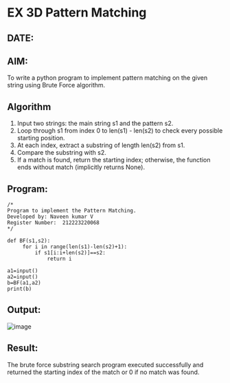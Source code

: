 # EX 3D Pattern Matching
## DATE:
## AIM:
To write a python program to implement pattern matching on the given string using Brute Force algorithm.



## Algorithm
1. Input two strings: the main string s1 and the pattern s2.
2. Loop through s1 from index 0 to len(s1) - len(s2) to check every possible starting position.
3. At each index, extract a substring of length len(s2) from s1.
4. Compare the substring with s2.
5. If a match is found, return the starting index; otherwise, the function ends without match (implicitly returns None).
## Program:
```
/*
Program to implement the Pattern Matching.
Developed by: Naveen kumar V
Register Number:  212223220068
*/
```
```
def BF(s1,s2):
     for i in range(len(s1)-len(s2)+1):
         if s1[i:i+len(s2)]==s2:
             return i

a1=input() 
a2=input() 
b=BF(a1,a2)
print(b)

```
## Output:

![image](https://github.com/user-attachments/assets/a0f756ea-1fb5-4eb2-8117-243b42f189cd)

## Result:
The brute force substring search program executed successfully and returned the starting index of the match or 0 if no match was found.
